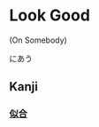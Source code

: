# Look Good
(On Somebody)

にあう

## Kanji
### [似](../Kanji/kanji-dict/似.md)[合](../Kanji/kanji-dict/合.md)